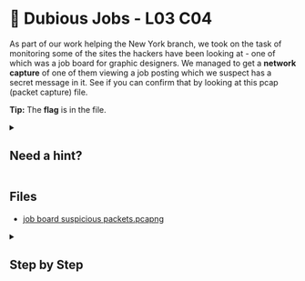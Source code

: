 # 💼 Dubious Jobs - L03 C04

As part of our work helping the New York branch, we took on the task of monitoring some of the sites the hackers have been looking at - one of which was a job board for graphic designers. We managed to get a **network capture** of one of them viewing a job posting which we suspect has a secret message in it. See if you can confirm that by looking at this pcap (packet capture) file.

**Tip:** The **flag** is in the file.

<details><summary>

## Need a hint?</summary>

> 💡 Hint: Have you tried using a tool called 'Wireshark'? It has a follow stream option which can be helpful in identifying traffic. There's also an option to find specific packets. Perhaps try searching for the string "flag" and see would you find.

</details>

## Files

- [job board suspicious packets.pcapng](/assets/dubiousjobs2.pcapng)

<details><summary>

## Step by Step</summary>

- Download the pcapng and open it with Wireshark
- Press Ctrl + F and type `flag` into the search filter and make sure it is on `Packet list`
- Frame 29325 has the flag in the packet name

![Untitled](/assets/dubiousjobs1.png)

`flag: 19guhLoi`

</details>
